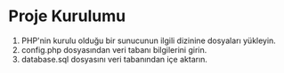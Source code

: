 # Proje Kurulumu
1. PHP'nin kurulu olduğu bir sunucunun ilgili dizinine dosyaları yükleyin.
2. config.php dosyasından veri tabanı bilgilerini girin.
3. database.sql dosyasını veri tabanından içe aktarın.
